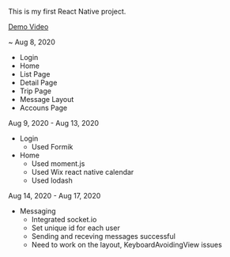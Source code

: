 This is my first React Native project. 

[Demo Video](https://youtu.be/RHxPceOgMB0)

~ Aug 8, 2020
- Login
- Home
- List Page
- Detail Page
- Trip Page
- Message Layout
- Accouns Page

Aug 9, 2020 - Aug 13, 2020
- Login
  - Used Formik
- Home
  - Used moment.js
  - Used Wix react native calendar
  - Used lodash

Aug 14, 2020 - Aug 17, 2020
- Messaging
  - Integrated socket.io
  - Set unique id for each user
  - Sending and receving messages successful
  - Need to work on the layout, KeyboardAvoidingView issues
